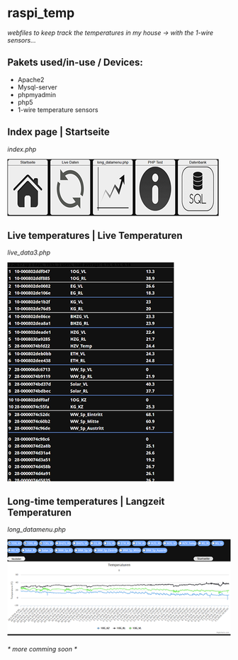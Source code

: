 # raspi_temp
*webfiles to keep track the temperatures in my house -> with the 1-wire sensors...*



## Pakets used/in-use / Devices:
  * Apache2
  * Mysql-server
  * phpmyadmin
  * php5
  * 1-wire temperature sensors


## Index page | Startseite
*index.php*

![ Index Page ](img/index.PNG?raw=true "Index Page")

## Live temperatures | Live Temperaturen
*live_data3.php*

![ Live Daten ](img/live_daten.PNG?raw=true "Live Daten")

## Long-time temperatures | Langzeit Temperaturen
*long_datamenu.php*

![ Long Data ](img/long_data.PNG?raw=true "Live Data")

###### * more comming soon *
